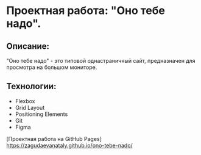 # Проектная работа: "Оно тебе надо".

## Описание:

"Оно тебе надо" - это типовой однастраничный сайт, предназначен для просмотра на большом мониторе. 

## Технологии:

* Flexbox
* Grid Layout
* Positioning Elements
* Git
* Figma

[Проектная работа на GitHub Pages] https://zagudaevanataly.github.io/ono-tebe-nado/
